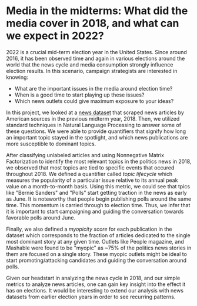 <h1>Media in the midterms: What did the media cover in 2018, and what can we expect in 2022?</h1>

2022 is a crucial mid-term election year in the United States. Since around 2016, it has been observed time and again in various elections around the world that the news cycle and media consumption strongly influence election results. In this scenario, campaign strategists are interested in knowing: 
<ul>
  <li>What are the important issues in the media around election time?</li>
  <li>When is a good time to start playing up these issues?</li>
  <li>Which news outlets could give maximum exposure to your ideas?</li>
</ul>

In this project, we looked at a [news dataset](https://components.one/datasets/all-the-news-2-news-articles-dataset/) that scraped news articles by American sources in the previous midterm year, 2018. Then, we utilized standard techniques in Natural Language Processing to answer some of these questions. We were able to provide quantifiers that signify how long an important topic stayed in the spotlight, and which news publications are more susceptible to dominant topics.

After classifying unlabeled articles and using Nonnegative Matrix Factorization to identify the most relevant topics in the politics news in 2018, we observed that most topics are tied to specific events that occured throughout 2018. We defined a quantifier called _topic lifecycle_ which measures the popularity of a particular issue relative to its annual peak value on a month-to-month basis. Using this metric, we could see that tpics like "Bernie Sanders" and "Polls" start getting traction in the news as early as June. It is noteworthy that people begin publishing polls around the same time. This momentum is
carried through to election time. Thus, we infer that it is important to start campaigning and guiding the conversation towards favorable polls around June.

Finally, we also defined a _myopicity score_ for each publication in the dataset which corresponds to the fraction of articles dedicated to the single most dominant story at any given time. Outlets like People magazine, and Mashable were found to be "myopic" as ~75% of the politics news stories in them are focused on a single story. These myopic outlets might be ideal to start promoting/attacking candidates and guiding the conversation around polls.

Given our headstart in analyzing the news cycle in 2018, and our simple metrics to analyze news articles, one can gain key insight into the effect it has on elections. It would be interesting to extend our analysis with news datasets from earlier election years in order to see recurring patterns. 
